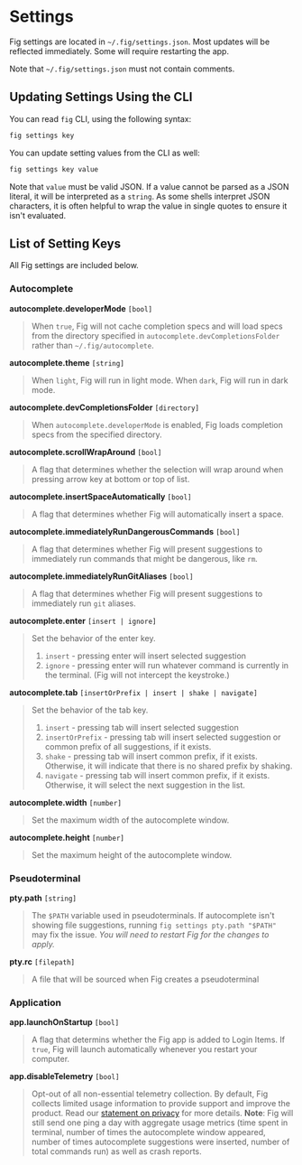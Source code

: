 # Settings

Fig settings are located in `~/.fig/settings.json`. Most updates will be reflected immediately. Some will require restarting the app. 

Note that `~/.fig/settings.json` must not contain comments.


## Updating Settings Using the CLI

You can read `fig` CLI, using the following syntax:
```bash
fig settings key
```

You can update setting values from the CLI as well:
```bash
fig settings key value
```

Note that `value` must be valid JSON. If a value cannot be parsed as a JSON literal, it will be interpreted as a `string`.
As some shells interpret JSON characters, it is often helpful to wrap the value in single quotes to ensure it isn't evaluated. 


## List of Setting Keys
All Fig settings are included below. 

### Autocomplete

**autocomplete.developerMode** `[bool]` 

> When `true`, Fig will not cache completion specs and will load specs from the directory specified in `autocomplete.devCompletionsFolder` rather than `~/.fig/autocomplete`.

**autocomplete.theme** `[string]` 

> When `light`, Fig will run in light mode. When `dark`, Fig will run in dark mode.

**autocomplete.devCompletionsFolder** `[directory]` 

> When `autocomplete.developerMode` is enabled, Fig loads completion specs from the specified directory.

**autocomplete.scrollWrapAround** `[bool]`

> A flag that determines whether the selection will wrap around when pressing arrow key at bottom or top of list.

**autocomplete.insertSpaceAutomatically** `[bool]`

> A flag that determines whether Fig will automatically insert a space.

**autocomplete.immediatelyRunDangerousCommands** `[bool]`

> A flag that determines whether Fig will present suggestions to immediately run commands that might be dangerous, like `rm`.

**autocomplete.immediatelyRunGitAliases** `[bool]`

> A flag that determines whether Fig will present suggestions to immediately run `git` aliases.

**autocomplete.enter** `[insert | ignore]`

> Set the behavior of the enter key.
> 1. `insert` - pressing enter will insert selected suggestion
> 2. `ignore` - pressing enter will run whatever command is currently in the terminal. (Fig will not intercept the keystroke.)

**autocomplete.tab** `[insertOrPrefix | insert | shake | navigate]`

> Set the behavior of the tab key.
> 1. `insert` - pressing tab will insert selected suggestion
> 2. `insertOrPrefix` - pressing tab will insert selected suggestion or common prefix of all suggestions, if it exists.
> 3. `shake` - pressing tab will insert common prefix, if it exists. Otherwise, it will indicate that there is no shared prefix by shaking.
> 4. `navigate` - pressing tab will insert common prefix, if it exists. Otherwise, it will select the next suggestion in the list.

**autocomplete.width** `[number]`

> Set the maximum width of the autocomplete window.

**autocomplete.height** `[number]`

> Set the maximum height of the autocomplete window.

### Pseudoterminal

**pty.path** `[string]` 

> The `$PATH` variable used in pseudoterminals. If autocomplete isn't showing file suggestions, running `fig settings pty.path "$PATH"` may fix the issue. *You will need to restart Fig for the changes to apply.*

**pty.rc** `[filepath]`

> A file that will be sourced when Fig creates a pseudoterminal

### Application

**app.launchOnStartup** `[bool]` 

> A flag that determins whether the Fig app is added to Login Items. If `true`, Fig will launch automatically whenever you restart your computer.

**app.disableTelemetry** `[bool]` 

> Opt-out of all non-essential telemetry collection. By default, Fig collects limited usage information to provide support and improve the product. Read our [statement on privacy](https://withfig.com/privacy) for more details. 
**Note**: Fig will still send one ping a day with aggregate usage metrics (time spent in terminal, number of times the autocomplete window appeared, number of times autocomplete suggestions were inserted, number of total commands run) as well as crash reports.